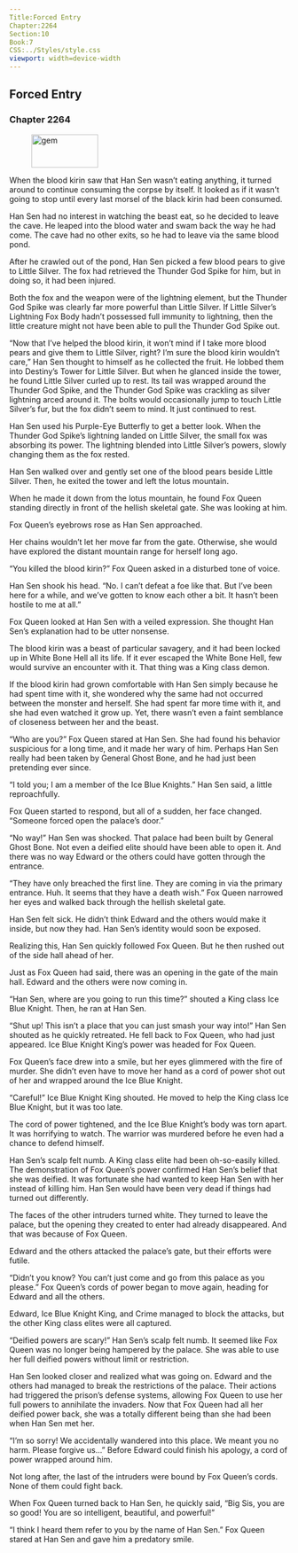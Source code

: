 ```yaml
---
Title:Forced Entry 
Chapter:2264 
Section:10 
Book:7 
CSS:../Styles/style.css 
viewport: width=device-width
---
```

  
## Forced Entry
### Chapter 2264
  
<figure>
	<img src="../Images/gem.gif" alt="gem" id="gem" width="120" height="60" />
</figure>
  

  
When the blood kirin saw that Han Sen wasn’t eating anything, it turned around to continue consuming the corpse by itself. It looked as if it wasn’t going to stop until every last morsel of the black kirin had been consumed.

Han Sen had no interest in watching the beast eat, so he decided to leave the cave. He leaped into the blood water and swam back the way he had come. The cave had no other exits, so he had to leave via the same blood pond.

After he crawled out of the pond, Han Sen picked a few blood pears to give to Little Silver. The fox had retrieved the Thunder God Spike for him, but in doing so, it had been injured.

Both the fox and the weapon were of the lightning element, but the Thunder God Spike was clearly far more powerful than Little Silver. If Little Silver’s Lightning Fox Body hadn’t possessed full immunity to lightning, then the little creature might not have been able to pull the Thunder God Spike out.

“Now that I’ve helped the blood kirin, it won’t mind if I take more blood pears and give them to Little Silver, right? I’m sure the blood kirin wouldn’t care,” Han Sen thought to himself as he collected the fruit. He lobbed them into Destiny’s Tower for Little Silver. But when he glanced inside the tower, he found Little Silver curled up to rest. Its tail was wrapped around the Thunder God Spike, and the Thunder God Spike was crackling as silver lightning arced around it. The bolts would occasionally jump to touch Little Silver’s fur, but the fox didn’t seem to mind. It just continued to rest.

Han Sen used his Purple-Eye Butterfly to get a better look. When the Thunder God Spike’s lightning landed on Little Silver, the small fox was absorbing its power. The lightning blended into Little Silver’s powers, slowly changing them as the fox rested.

Han Sen walked over and gently set one of the blood pears beside Little Silver. Then, he exited the tower and left the lotus mountain.

When he made it down from the lotus mountain, he found Fox Queen standing directly in front of the hellish skeletal gate. She was looking at him.

Fox Queen’s eyebrows rose as Han Sen approached.

Her chains wouldn’t let her move far from the gate. Otherwise, she would have explored the distant mountain range for herself long ago.

“You killed the blood kirin?” Fox Queen asked in a disturbed tone of voice.

Han Sen shook his head. “No. I can’t defeat a foe like that. But I’ve been here for a while, and we’ve gotten to know each other a bit. It hasn’t been hostile to me at all.”

Fox Queen looked at Han Sen with a veiled expression. She thought Han Sen’s explanation had to be utter nonsense.

The blood kirin was a beast of particular savagery, and it had been locked up in White Bone Hell all its life. If it ever escaped the White Bone Hell, few would survive an encounter with it. That thing was a King class demon.

If the blood kirin had grown comfortable with Han Sen simply because he had spent time with it, she wondered why the same had not occurred between the monster and herself. She had spent far more time with it, and she had even watched it grow up. Yet, there wasn’t even a faint semblance of closeness between her and the beast.

“Who are you?” Fox Queen stared at Han Sen. She had found his behavior suspicious for a long time, and it made her wary of him. Perhaps Han Sen really had been taken by General Ghost Bone, and he had just been pretending ever since.

“I told you; I am a member of the Ice Blue Knights.” Han Sen said, a little reproachfully.

Fox Queen started to respond, but all of a sudden, her face changed. “Someone forced open the palace’s door.”

“No way!” Han Sen was shocked. That palace had been built by General Ghost Bone. Not even a deified elite should have been able to open it. And there was no way Edward or the others could have gotten through the entrance.

“They have only breached the first line. They are coming in via the primary entrance. Huh. It seems that they have a death wish.” Fox Queen narrowed her eyes and walked back through the hellish skeletal gate.

Han Sen felt sick. He didn’t think Edward and the others would make it inside, but now they had. Han Sen’s identity would soon be exposed.

Realizing this, Han Sen quickly followed Fox Queen. But he then rushed out of the side hall ahead of her.

Just as Fox Queen had said, there was an opening in the gate of the main hall. Edward and the others were now coming in.

“Han Sen, where are you going to run this time?” shouted a King class Ice Blue Knight. Then, he ran at Han Sen.

“Shut up! This isn’t a place that you can just smash your way into!” Han Sen shouted as he quickly retreated. He fell back to Fox Queen, who had just appeared. Ice Blue Knight King’s power was headed for Fox Queen.

Fox Queen’s face drew into a smile, but her eyes glimmered with the fire of murder. She didn’t even have to move her hand as a cord of power shot out of her and wrapped around the Ice Blue Knight.

“Careful!” Ice Blue Knight King shouted. He moved to help the King class Ice Blue Knight, but it was too late.

The cord of power tightened, and the Ice Blue Knight’s body was torn apart. It was horrifying to watch. The warrior was murdered before he even had a chance to defend himself.

Han Sen’s scalp felt numb. A King class elite had been oh-so-easily killed. The demonstration of Fox Queen’s power confirmed Han Sen’s belief that she was deified. It was fortunate she had wanted to keep Han Sen with her instead of killing him. Han Sen would have been very dead if things had turned out differently.

The faces of the other intruders turned white. They turned to leave the palace, but the opening they created to enter had already disappeared. And that was because of Fox Queen.

Edward and the others attacked the palace’s gate, but their efforts were futile.

“Didn’t you know? You can’t just come and go from this palace as you please.” Fox Queen’s cords of power began to move again, heading for Edward and all the others.

Edward, Ice Blue Knight King, and Crime managed to block the attacks, but the other King class elites were all captured.

“Deified powers are scary!” Han Sen’s scalp felt numb. It seemed like Fox Queen was no longer being hampered by the palace. She was able to use her full deified powers without limit or restriction.

Han Sen looked closer and realized what was going on. Edward and the others had managed to break the restrictions of the palace. Their actions had triggered the prison’s defense systems, allowing Fox Queen to use her full powers to annihilate the invaders. Now that Fox Queen had all her deified power back, she was a totally different being than she had been when Han Sen met her.

“I’m so sorry! We accidentally wandered into this place. We meant you no harm. Please forgive us…” Before Edward could finish his apology, a cord of power wrapped around him.

Not long after, the last of the intruders were bound by Fox Queen’s cords. None of them could fight back.

When Fox Queen turned back to Han Sen, he quickly said, “Big Sis, you are so good! You are so intelligent, beautiful, and powerful!”

“I think I heard them refer to you by the name of Han Sen.” Fox Queen stared at Han Sen and gave him a predatory smile.